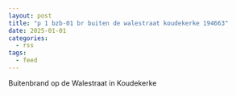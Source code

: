 ```yaml
---
layout: post
title: "p 1 bzb-01 br buiten de walestraat koudekerke 194663"
date: 2025-01-01
categories: 
  - rss
tags: 
  - feed
---
```


Buitenbrand op de Walestraat in Koudekerke
